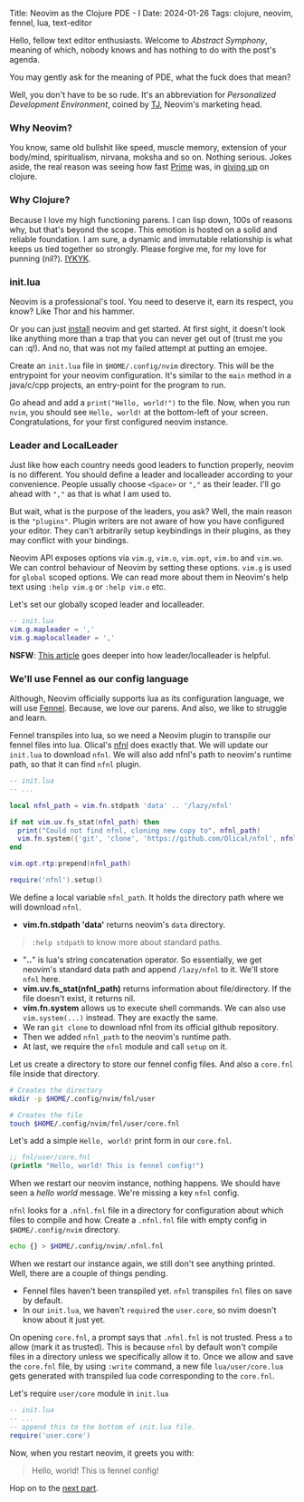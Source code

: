 Title: Neovim as the Clojure PDE - I
Date: 2024-01-26
Tags: clojure, neovim, fennel, lua, text-editor

Hello, fellow text editor enthusiasts. Welcome to *Abstract Symphony*, meaning of which, nobody knows and has nothing to do with the post's agenda.

You may gently ask for the meaning of PDE, what the fuck does that mean?

Well, you don't have to be so rude. It's an abbreviation for *Personalized Development Environment*, coined by [TJ](https://twitter.com/teej_dv), Neovim's marketing head.

### Why Neovim?
You know, same old bullshit like speed, muscle memory, extension of your body/mind, spiritualism, nirvana, moksha and so on. Nothing serious.
Jokes aside, the real reason was seeing how fast [Prime](https://twitter.com/ThePrimeagen) was, in [giving up](https://youtu.be/SGBuBSXdtLY?si=0HJtUqZEIT3B3izX&t=69) on clojure.

### Why Clojure?
Because I love my high functioning parens. I can lisp down, 100s of reasons why, but that's beyond the scope. This emotion is hosted on a solid and reliable foundation. I am sure, a dynamic and immutable relationship is what keeps us tied together so strongly. Please forgive me, for my love for punning (nil?). [IYKYK](https://clojure.org/about/rationale).

### init.lua
Neovim is a professional's tool. You need to deserve it, earn its respect, you know? Like Thor and his hammer.

Or you can just [install](https://github.com/neovim/neovim/blob/master/INSTALL.md) neovim and get started. At first sight, it doesn't look like anything more than a trap that you can never get out of (trust me you can :q!). And no, that was not my failed attempt at putting an emojee.

Create an `init.lua` file in `$HOME/.config/nvim` directory. This will be the entrypoint for your neovim configuration. It's similar to the `main` method in a java/c/cpp projects, an entry-point for the program to run.

Go ahead and add a `print("Hello, world!")` to the file. Now, when you run `nvim`, you should see `Hello, world!` at the bottom-left of your screen. Congratulations, for your first configured neovim instance.

### Leader and LocalLeader
Just like how each country needs good leaders to function properly, neovim is no different. You should define a leader and localleader according to your convenience. People usually choose `<Space>` or `","` as their leader. I'll go ahead with `","` as that is what I am used to.

But wait, what is the purpose of the leaders, you ask? Well, the main reason is the `"plugins"`. Plugin writers are not aware of how you have configured your editor. They can't arbitrarily setup keybindings in their plugins, as they may conflict with your bindings.

Neovim API exposes options via `vim.g`, `vim.o`, `vim.opt`, `vim.bo` and `vim.wo`. We can control behaviour of Neovim by setting these options. `vim.g` is used for `global` scoped options. We can read more about them in Neovim's help text using `:help vim.g` or `:help vim.o` etc.

Let's set our globally scoped leader and localleader.

```lua
-- init.lua
vim.g.mapleader = ','
vim.g.maplocalleader = ','
```

**NSFW**: [This article](https://learnvimscriptthehardway.stevelosh.com/chapters/06.html) goes deeper into how leader/localleader is helpful.

### We'll use Fennel as our config language
Although, Neovim officially supports lua as its configuration language, we will use [Fennel](https://fennel-lang.org/). Because, we love our parens. And also, we like to struggle and learn.

Fennel transpiles into lua, so we need a Neovim plugin to transpile our fennel files into lua. Olical's [nfnl](https://github.com/Olical/nfnl) does exactly that. We will update our `init.lua` to download `nfnl`. We will also add nfnl's path to neovim's runtime path, so that it can find `nfnl` plugin.

```lua
-- init.lua
-- ...

local nfnl_path = vim.fn.stdpath 'data' .. '/lazy/nfnl'

if not vim.uv.fs_stat(nfnl_path) then
  print("Could not find nfnl, cloning new copy to", nfnl_path)
  vim.fn.system({'git', 'clone', 'https://github.com/Olical/nfnl', nfnl_path})
end

vim.opt.rtp:prepend(nfnl_path)

require('nfnl').setup()
```
We define a local variable `nfnl_path`. It holds the directory path where we will download `nfnl`.
* **vim.fn.stdpath 'data'** returns neovim's `data` directory.
> `:help stdpath` to know more about standard paths.
* "**..**" is lua's string concatenation operator. So essentially, we get neovim's standard data path and append `/lazy/nfnl` to it. We'll store `nfnl` here.
* **vim.uv.fs\_stat(nfnl_path)** returns information about file/directory. If the file doesn't exist, it returns nil.
* **vim.fn.system** allows us to execute shell commands. We can also use `vim.system(...)` instead. They are exactly the same.
* We ran `git clone` to download nfnl from its official github repository.
* Then we added `nfnl_path` to the neovim's runtime path.
* At last, we require the `nfnl` module and call `setup` on it.

Let us create a directory to store our fennel config files. And also a `core.fnl` file inside that directory.

```bash
# Creates the directory
mkdir -p $HOME/.config/nvim/fnl/user

# Creates the file
touch $HOME/.config/nvim/fnl/user/core.fnl
```

Let's add a simple `Hello, world!` print form in our `core.fnl`.
```clojure
;; fnl/user/core.fnl
(println "Hello, world! This is fennel config!")
```

When we restart our neovim instance, nothing happens. We should have seen a _hello world_ message. We're missing a key `nfnl` config.

`nfnl` looks for a `.nfnl.fnl` file in a directory for configuration about which files to compile and how. Create a `.nfnl.fnl` file with empty config in `$HOME/.config/nvim` directory.
```bash
echo {} > $HOME/.config/nvim/.nfnl.fnl
```

When we restart our instance again, we still don't see anything printed. Well, there are a couple of things pending.
* Fennel files haven't been transpiled yet. `nfnl` transpiles `fnl` files on save by default.
* In our `init.lua`, we haven't `require`d the `user.core`, so nvim doesn't know about it just yet.

On opening `core.fnl`, a prompt says that `.nfnl.fnl` is not trusted. Press `a` to allow (mark it as trusted). This is because `nfnl` by default won't compile files in a directory unless we specifically allow it to.
Once we allow and save the `core.fnl` file, by using `:write` command, a new file `lua/user/core.lua` gets generated with transpiled lua code corresponding to the `core.fnl`.

Let's require `user/core` module in `init.lua`
```lua
-- init.lua
-- ...
-- append this to the bottom of init.lua file.
require('user.core')
```

Now, when you restart neovim, it greets you with:
> Hello, world! This is fennel config!

Hop on to the [next part](/neovim-clojure-pde-2).
